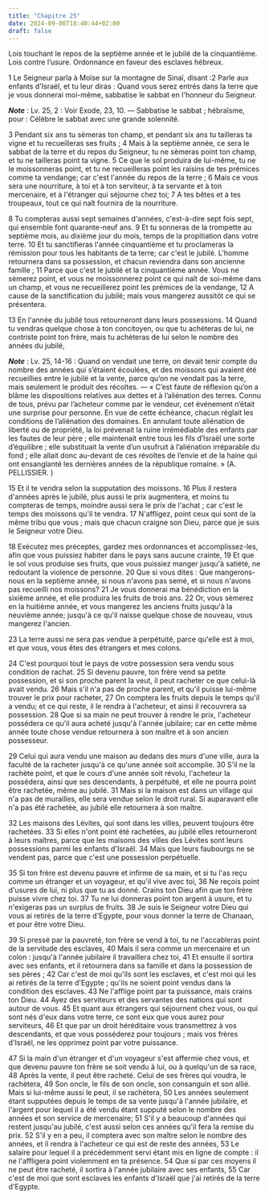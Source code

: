 ```yaml
---
title: "Chapitre 25"
date: 2024-09-06T18:40:44+02:00
draft: false
---
```



Lois touchant le repos de la septième année et le jubilé de la cinquantième.
Lois contre l’usure.
Ordonnance en faveur des esclaves hébreux.


1 Le Seigneur parla à Moïse sur la montagne de Sinaï, disant :2 Parle aux enfants d'Israël, et tu leur diras : Quand vous serez entrés dans la terre que je vous donnerai moi-même, sabbatise le sabbat en l'honneur du Seigneur.

***Note*** :  Lv. 25, 2 : Voir Exode, 23, 10. ― Sabbatise le sabbat ; hébraïsme, pour : Célèbre le sabbat avec une grande solennité.


3 Pendant six ans tu sèmeras ton champ, et pendant six ans tu tailleras ta vigne et tu recueilleras ses fruits ; 4 Mais à la septième année, ce sera le sabbat de la terre et du repos du Seigneur, tu ne sèmeras point ton champ, et tu ne tailleras point ta vigne. 5 Ce que le sol produira de lui-même, tu ne le moissonneras point, et tu ne recueilleras point les raisins de tes prémices comme ta vendange; car c'est l'année du repos de la terre ; 6 Mais ce vous sera une nourriture, à toi et à ton serviteur, à ta servante et à ton mercenaire, et à l'étranger qui séjourne chez toi; 7 A tes bêtes et à tes troupeaux, tout ce qui naît fournira de la nourriture.


8 Tu compteras aussi sept semaines d'années, c'est-à-dire sept fois sept, qui ensemble font quarante-neuf ans. 9 Et tu sonneras de la trompette au septième mois, au dixième jour du mois, temps de la propitiation dans votre terre. 10 Et tu sanctifieras l'année cinquantième et tu proclameras la rémission pour tous les habitants de ta terre; car c'est le jubilé. L'homme retournera dans sa possession, et chacun reviendra dans son ancienne famille ; 11 Parce que c'est le jubilé et la cinquantième année. Vous ne sèmerez point, et vous ne moissonnerez point ce qui naît de soi-même dans un champ, et vous ne recueillerez point les prémices de la vendange, 12 A cause de la sanctification du jubilé; mais vous mangerez aussitôt ce qui se présentera.


13 En l'année du jubilé tous retourneront dans leurs possessions. 14 Quand tu vendras quelque chose à ton concitoyen, ou que tu achèteras de lui, ne contriste point ton frère, mais tu achèteras de lui selon le nombre des années du jubilé,

***Note*** :  Lv. 25, 14-16 : Quand on vendait une terre, on devait tenir compte du nombre des années qui s’étaient écoulées, et des moissons qui avaient été recueillies entre le jubilé et la vente, parce qu’on ne vendait pas la terre, mais seulement le produit des récoltes. ― « C’est faute de réflexion qu’on a blâme les dispositions relatives aux dettes et à l’aliénation des terres. Connu de tous, prévu par l’acheteur comme par le vendeur, cet événement n’était une surprise pour personne. En vue de cette échéance, chacun réglait les conditions de l’aliénation des domaines. En annulant toute aliénation de liberté ou de propriété, la loi prévenait la ruine irrémédiable des enfants par les fautes de leur père ; elle maintenait entre tous les fils d’Israël une sorte d’équilibre ; elle substituait la vente d’un usufruit à l’aliénation irréparable du fond ; elle allait donc au-devant de ces révoltes de l’envie et de la haine qui ont ensanglanté les dernières années de la république romaine. » (A. PELLISSIER. )

15 Et il te vendra selon la supputation des moissons. 16 Plus il restera d'années après le jubilé, plus aussi le prix augmentera, et moins tu compteras de temps, moindre aussi sera le prix de l'achat ; car c'est le temps des moissons qu'il te vendra. 17 N'affligez, point ceux qui sont de la même tribu que vous ; mais que chacun craigne son Dieu, parce que je suis le Seigneur votre Dieu.


18 Exécutez mes préceptes, gardez mes ordonnances et accomplissez-les, afin que vous puissiez habiter dans le pays sans aucune crainte, 19 Et que le sol vous produise ses fruits, que vous puissiez manger jusqu'à satiété, ne redoutant la violence de personne. 20 Que si vous dites : Que mangerons-nous en la septième année, si nous n'avons pas semé, et si nous n'avons pas recueilli nos moissons? 21 Je vous donnerai ma bénédiction en la sixième année, et elle produira les fruits de trois ans. 22 Or, vous sèmerez en la huitième année, et vous mangerez les anciens fruits jusqu'à la neuvième année; jusqu'à ce qu'il naisse quelque chose de nouveau, vous mangerez l'ancien.


23 La terre aussi ne sera pas vendue à perpétuité, parce qu'elle est à moi, et que vous, vous êtes des étrangers et mes colons.


24 C'est pourquoi tout le pays de votre possession sera vendu sous condition de rachat. 25 Si devenu pauvre, ton frère vend sa petite possession, et si son proche parent la veut, il peut racheter ce que celui-là avait vendu. 26 Mais s'il n'a pas de proche parent, et qu'il puisse lui-même trouver le prix pour racheter, 27 On comptera les fruits depuis le temps qu'il a vendu; et ce qui reste, il le rendra à l'acheteur, et ainsi il recouvrera sa possession. 28 Que si sa main ne peut trouver à rendre le prix, l'acheteur possédera ce qu'il aura acheté jusqu'à l'année jubilaire; car en cette même année toute chose vendue retournera à son maître et à son ancien possesseur.


29 Celui qui aura vendu une maison au dedans des murs d'une ville, aura la faculté de la racheter jusqu'à ce qu'une année soit accomplie. 30 S'il ne la rachète point, et que le cours d'une année soit révolu, l'acheteur la possédera, ainsi que ses descendants, à perpétuité, et elle ne pourra point être rachetée, même au jubilé. 31 Mais si la maison est dans un village qui n'a pas de murailles, elle sera vendue selon le droit rural. Si auparavant elle n'a pas été rachetée, au jubilé elle retournera à son maître.


32 Les maisons des Lévites, qui sont dans les villes, peuvent toujours être rachetées. 33 Si elles n'ont point été rachetées, au jubilé elles retourneront à leurs maîtres, parce que les maisons des villes des Lévites sont leurs possessions parmi les enfants d'Israël. 34 Mais que leurs faubourgs ne se vendent pas, parce que c'est une possession perpétuelle.


35 Si ton frère est devenu pauvre et infirme de sa main, et si tu l'as reçu comme un étranger et un voyageur, et qu'il vive avec toi, 36 Ne reçois point d'usures de lui, ni plus que tu as donné. Crains ton Dieu afin que ton frère puisse vivre chez toi. 37 Tu ne lui donneras point ton argent à usure, et tu n'exigeras pas un surplus de fruits. 38 Je suis le Seigneur votre Dieu qui vous ai retirés de la terre d'Egypte, pour vous donner la terre de Chanaan, et pour être votre Dieu.


39 Si pressé par la pauvreté, ton frère se vend à toi, tu ne l'accableras point de la servitude des esclaves, 40 Mais il sera comme un mercenaire et un colon : jusqu'à l'année jubilaire il travaillera chez toi, 41 Et ensuite il sortira avec ses enfants, et il retournera dans sa famille et dans la possession de ses pères ; 42 Car c'est de moi qu'ils sont les esclaves, et c'est moi qui les ai retirés de la terre d'Egypte ; qu'ils ne soient point vendus dans la condition des esclaves. 43 Ne l'afflige point par ta puissance, mais crains ton Dieu. 44 Ayez des serviteurs et des servantes des nations qui sont autour de vous. 45 Et quant aux étrangers qui séjournent chez vous, ou qui sont nés d'eux dans votre terre, ce sont eux que vous aurez pour serviteurs, 46 Et que par un droit héréditaire vous transmettrez à vos descendants, et que vous posséderez pour toujours ; mais vos frères d'Israël, ne les opprimez point par votre puissance.


47 Si la main d'un étranger et d'un voyageur s'est affermie chez vous, et que devenu pauvre ton frère se soit vendu à lui, ou à quelqu'un de sa race, 48 Après la vente, il peut être racheté. Celui de ses frères qui voudra, le rachètera, 49 Son oncle, le fils de son oncle, son consanguin et son allié. Mais si lui-même aussi le peut, il se rachètera, 50 Les années seulement étant supputées depuis le temps de sa vente jusqu'à l'année jubilaire, et l'argent pour lequel il a été vendu étant supputé selon le nombre des années et son service de mercenaire; 51 S'il y a beaucoup d'années qui restent jusqu'au jubilé, c'est aussi selon ces années qu'il fera la remise du prix. 52 S'il y en a peu, il comptera avec son maître selon le nombre des années, et il rendra à l'acheteur ce qui est de reste des années, 53 Le salaire pour lequel il a précédemment servi étant mis en ligne de compte : il ne l'affligera point violemment en ta présence. 54 Que si par ces moyens il ne peut être racheté, il sortira à l'année jubilaire avec ses
enfants, 55 Car c'est de moi que sont esclaves les enfants d'Israël que j'ai retirés de la terre d'Egypte.

